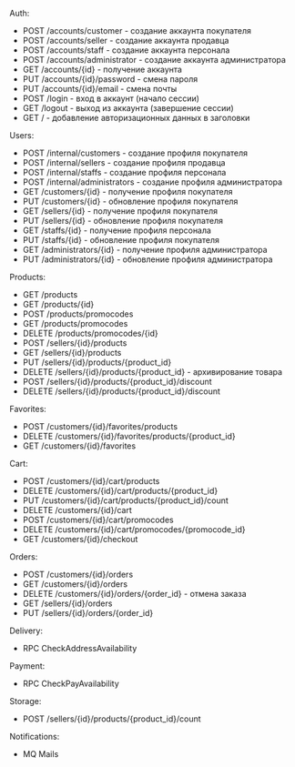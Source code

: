 Auth:
- POST /accounts/customer - создание аккаунта покупателя
- POST /accounts/seller - создание аккаунта продавца
- POST /accounts/staff - создание аккаунта персонала
- POST /accounts/administrator - создание аккаунта администратора
- GET /accounts/{id} - получение аккаунта
- PUT /accounts/{id}/password - смена пароля
- PUT /accounts/{id}/email - смена почты
- POST /login - вход в аккаунт (начало сессии)
- GET /logout - выход из аккаунта (завершение сессии)
- GET / - добавление авторизационных данных в заголовки

Users:
- POST /internal/customers - создание профиля покупателя
- POST /internal/sellers - создание профиля продавца
- POST /internal/staffs - создание профиля персонала
- POST /internal/administrators - создание профиля администратора
- GET /customers/{id} - получение профиля покупателя
- PUT /customers/{id} - обновление профиля покупателя
- GET /sellers/{id} - получение профиля покупателя
- PUT /sellers/{id} - обновление профиля покупателя
- GET /staffs/{id} - получение профиля персонала
- PUT /staffs/{id} - обновление профиля покупателя
- GET /administrators/{id} - получение профиля администратора
- PUT /administrators/{id} - обновление профиля администратора

Products:
- GET /products
- GET /products/{id}
- POST /products/promocodes
- GET /products/promocodes
- DELETE /products/promocodes/{id}
- POST /sellers/{id}/products
- GET /sellers/{id}/products
- PUT /sellers/{id}/products/{product_id}
- DELETE /sellers/{id}/products/{product_id} - архивирование товара
- POST /sellers/{id}/products/{product_id}/discount
- DELETE /sellers/{id}/products/{product_id}/discount

Favorites:
- POST /customers/{id}/favorites/products
- DELETE /customers/{id}/favorites/products/{product_id}
- GET /customers/{id}/favorites

Cart:
- POST /customers/{id}/cart/products
- DELETE /customers/{id}/cart/products/{product_id}
- PUT /customers/{id}/cart/products/{product_id}/count
- DELETE /customers/{id}/cart
- POST /customers/{id}/cart/promocodes
- DELETE /customers/{id}/cart/promocodes/{promocode_id}
- GET /customers/{id}/checkout

Orders:
- POST /customers/{id}/orders
- GET /customers/{id}/orders
- DELETE /customers/{id}/orders/{order_id} - отмена заказа
- GET /sellers/{id}/orders
- PUT /sellers/{id}/orders/{order_id}

Delivery:
- RPC CheckAddressAvailability

Payment:
- RPC CheckPayAvailability

Storage:
- POST /sellers/{id}/products/{product_id}/count

Notifications:
- MQ Mails